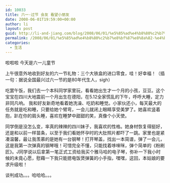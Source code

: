 ```yaml
---
id: 10033
title: 六一·过节 会友 看望小朋友
date: 2008-06-01T19:59:00+00:00
author: li
layout: post
guid: http://li-and-jiang.com/blog/2008/06/01/%e5%85%ad%e4%b8%80%c2%b7%e8%bf%87%e8%8a%82-%e4%bc%9a%e5%8f%8b-%e7%9c%8b%e6%9c%9b%e5%b0%8f%e6%9c%8b%e5%8f%8b/
permalink: /2008/06/01/%e5%85%ad%e4%b8%80%c2%b7%e8%bf%87%e8%8a%82-%e4%bc%9a%e5%8f%8b-%e7%9c%8b%e6%9c%9b%e5%b0%8f%e6%9c%8b%e5%8f%8b/
categories:
  - 生活
---
```

啦啦啦 今天是六一儿童节 

上午很意外地收到好友的六一节礼物：三个大铁盒的进口零食，哇！好幸福！（插一句：据说全国最兴过六一节的是80年代生人，sigh） 

吃罢午饭，我们去一个本科同学家里玩，看看她出生才一个月的小孩，豆豆。这个宝宝在四川大地震前一个月出生在德阳，在5.12全家慌乱的下午，呼呼大睡，定力非同凡响。 我和好友新奇地看着她洗澡、吃奶和睡觉。小家伙还小，每天最大的任务就是吃和睡，只要给她个臂弯，一会儿就闭上眼睛享受美梦了。她喜欢竖着抱，趴在你的肩头睡，喜欢在睡梦中甜甜的笑，真像个小天使。 

同学倒是没怎么变，率真的辣辣的四川妹子，我喜欢的性格。她身材恢复得挺好，还是和以前一样苗条，以至于我们看她怀孕时的大肚照片都吓了一跳。家里也是紧凑温馨，最让我羡慕的是她有一台钢琴！打开琴盖，找出一本简谱，弹了一会儿，这是我第一次弹真的钢琴哦！可惜完全不懂，只能找着哆唻咪，弹个简单的《粉刷匠》。J同学说以后拿第一笔正式工资给我买个雅马哈的电子琴，弥补一下我小时候的未竟心愿，慰藉一下我只能摁电饭煲弹簧的小手指，嘿嘿，这回，本姑娘的要求升级啦！ 

谈判成功。。。哈哈哈。。。